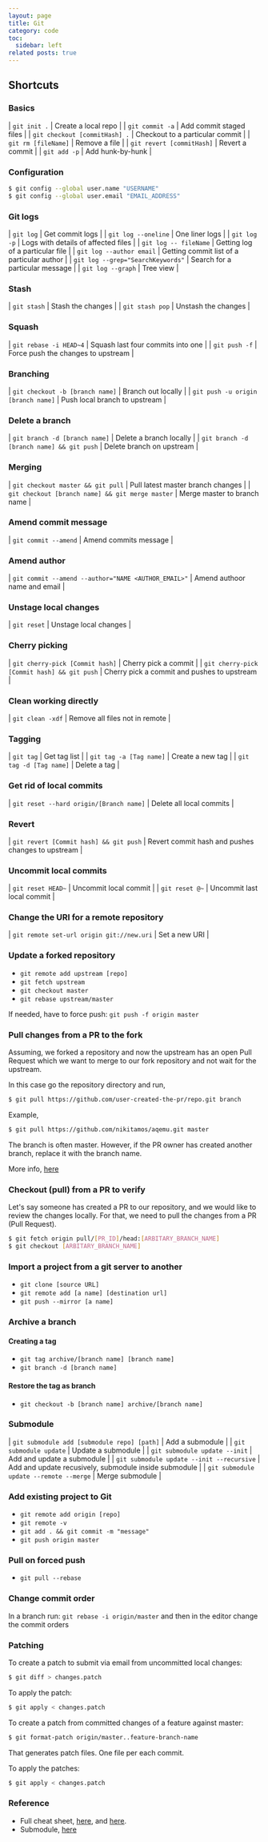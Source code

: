 ```yaml
---
layout: page
title: Git
category: code
toc:
  sidebar: left
related posts: true
---
```


## Shortcuts

### Basics

| `git init .` | Create a local repo |
| `git commit -a` | Add commit staged files |
| `git checkout [commitHash] .` | Checkout to a particular commit |
| `git rm [fileName]` | Remove a file |
| `git revert [commitHash]` | Revert a commit |
| `git add -p` | Add hunk-by-hunk |

### Configuration

```bash
$ git config --global user.name "USERNAME"
$ git config --global user.email "EMAIL_ADDRESS"
```

### Git logs

| `git log` | Get commit logs |
| `git log --oneline` | One liner logs |
| `git log -p` | Logs with details of affected files |
| `git log -- fileName` | Getting log of a particular file |
| `git log --author email` | Getting commit list of a particular author |
| `git log --grep="SearchKeywords"` | Search for a particular message |
| `git log --graph` | Tree view |

### Stash

| `git stash` | Stash the changes |
| `git stash pop` | Unstash the changes |

### Squash

| `git rebase -i HEAD~4` | Squash last four commits into one |
| `git push -f` | Force push the changes to upstream |

### Branching

| `git checkout -b [branch name]` | Branch out locally |
| `git push -u origin [branch name]` | Push local branch to upstream |

### Delete a branch

| `git branch -d [branch name]` | Delete a branch locally |
| `git branch -d [branch name] && git push` | Delete branch on upstream |

### Merging

| `git checkout master && git pull` | Pull latest master branch changes |
| `git checkout [branch name] && git merge master` | Merge master to branch name |

### Amend commit message

| `git commit --amend` | Amend commits message |

### Amend author

| `git commit --amend --author="NAME <AUTHOR_EMAIL>"` | Amend authoor name and email |

### Unstage local changes

| `git reset` | Unstage local changes |

### Cherry picking

| `git cherry-pick [Commit hash]` | Cherry pick a commit |
| `git cherry-pick [Commit hash] && git push` | Cherry pick a commit and pushes to upstream |

### Clean working directly

| `git clean -xdf` | Remove all files not in remote |

### Tagging

| `git tag` | Get tag list |
| `git tag -a [Tag name]` | Create a new tag |
| `git tag -d [Tag name]` | Delete a tag |

### Get rid of local commits

| `git reset --hard origin/[Branch name]` | Delete all local commits |

### Revert

| `git revert [Commit hash] && git push` | Revert commit hash and pushes changes to upstream |

### Uncommit local commits

| `git reset HEAD~` | Uncommit local commit |
| `git reset @~` | Uncommit last local commit |

### Change the URI for a remote repository

| `git remote set-url origin git://new.uri` | Set a new URI |

### Update a forked repository

- `git remote add upstream [repo]`
- `git fetch upstream`
- `git checkout master`
- `git rebase upstream/master`

If needed, have to force push: `git push -f origin master`

### Pull changes from a PR to the fork

Assuming, we forked a repository and now the upstream has an
open Pull Request which we want to merge to our fork repository
and not wait for the upstream.

In this case go the repository directory and run,

```bash
$ git pull https://github.com/user-created-the-pr/repo.git branch
```

Example,

```bash
$ git pull https://github.com/nikitamos/aqemu.git master
```

The branch is often master. However, if the PR owner has created another
branch, replace it with the branch name.

More info, [here](https://stackoverflow.com/questions/6022302/how-to-apply-unmerged-upstream-pull-requests-from-other-forks-into-my-fork)

### Checkout (pull) from a PR to verify

Let's say someone has created a PR to our repository, and we would like to
review the changes locally. For that, we need to pull the changes from
a PR (Pull Request).

```bash
$ git fetch origin pull/[PR_ID]/head:[ARBITARY_BRANCH_NAME]
$ git checkout [ARBITARY_BRANCH_NAME]
```

### Import a project from a git server to another

- `git clone [source URL]`
- `git remote add [a name] [destination url]`
- `git push --mirror [a name]`

### Archive a branch

#### Creating a tag

- `git tag archive/[branch name] [branch name]`
- `git branch -d [branch name]`

#### Restore the tag as branch

- `git checkout -b [branch name] archive/[branch name]`

### Submodule

| `git submodule add [submodule repo] [path]` | Add a submodule |
| `git submodule update` | Update a submodule |
| `git submodule update --init` | Add and update a submodule |
| `git submodule update --init --recursive` | Add and update recusively, submodule inside submodule |
| `git submodule update --remote --merge` | Merge submodule |

### Add existing project to Git

- `git remote add origin [repo]`
- `git remote -v`
- `git add . && git commit -m "message"`
- `git push origin master`

### Pull on forced push

- `git pull --rebase`

### Change commit order

In a branch run: `git rebase -i origin/master` and then in the editor change the commit orders

### Patching

To create a patch to submit via email from uncommitted local changes:

```bash
$ git diff > changes.patch
```

To apply the patch:

```bash
$ git apply < changes.patch
```

To create a patch from committed changes of a feature against master:

```bash
$ git format-patch origin/master..feature-branch-name
```

That generates patch files. One file per each commit.

To apply the patches:

```bash
$ git apply < changes.patch
```

### Reference

- Full cheat sheet, [here](https://github.com/kasramp/cheat-sheet-factory/blob/gh-pages/_docs/pdfs/Git%20Cheat%20sheet.pdf), and [here](https://github.com/kasramp/cheat-sheet-factory/blob/gh-pages/_docs/pdfs/Git%20Cheat%20Sheet%20Linux%20Academy.pdf).
- Submodule, [here](https://gist.github.com/kasramp/9908bfecc173eb6f425062f8acd24dcf)
